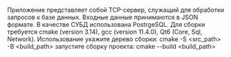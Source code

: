 Приложение представляет собой TCP-сервер, служащий для обработки запросов к базе данных. 
Входные данные принимаются в JSON формате.  В качестве СУБД использована PostrgeSQL. 
Для сборки требуется  cmake (version 3.14), gcc (version 11.4.0), Qt6 (Core, Sql, Network).
Использование
укажите дерево сборки: cmake -S <src_path>  -B <build_path>
запустите сборку проекта: cmake --build <build_path>
